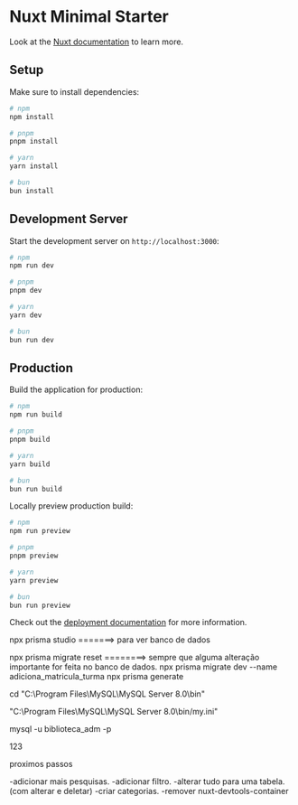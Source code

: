 # Nuxt Minimal Starter

Look at the [Nuxt documentation](https://nuxt.com/docs/getting-started/introduction) to learn more.

## Setup

Make sure to install dependencies:

```bash
# npm
npm install

# pnpm
pnpm install

# yarn
yarn install

# bun
bun install
```

## Development Server

Start the development server on `http://localhost:3000`:

```bash
# npm
npm run dev

# pnpm
pnpm dev

# yarn
yarn dev

# bun
bun run dev
```

## Production

Build the application for production:

```bash
# npm
npm run build

# pnpm
pnpm build

# yarn
yarn build

# bun
bun run build
```

Locally preview production build:

```bash
# npm
npm run preview

# pnpm
pnpm preview

# yarn
yarn preview

# bun
bun run preview
```

Check out the [deployment documentation](https://nuxt.com/docs/getting-started/deployment) for more information.


npx prisma studio =======> para ver banco de dados

npx prisma migrate reset ========> sempre que alguma alteração importante for feita no banco de dados.
npx prisma migrate dev --name adiciona_matricula_turma
npx prisma generate

cd "C:\Program Files\MySQL\MySQL Server 8.0\bin" 

"C:\Program Files\MySQL\MySQL Server 8.0\bin/my.ini"


mysql -u biblioteca_adm -p

123


proximos passos


-adicionar mais pesquisas.
-adicionar filtro.
-alterar tudo para uma tabela.
(com alterar e deletar)
-criar categorias.
-remover nuxt-devtools-container
